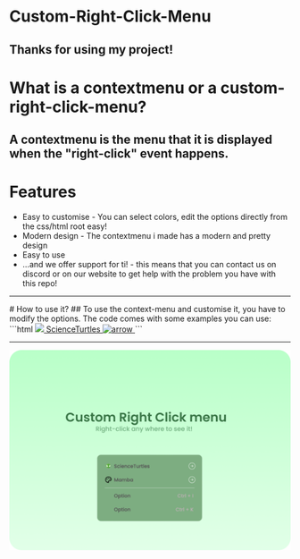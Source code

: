 # Custom-Right-Click-Menu
## Thanks for using my project!

# What is a contextmenu or a custom-right-click-menu?
## A contextmenu is the menu that it is displayed when the "right-click" event happens.

# Features
<ul>
<li> Easy to customise - You can select colors, edit the options directly from the css/html root easy! </li>
<li> Modern design - The contextmenu i made has a modern and pretty design
</li>
<li> Easy to use
</li> 
<li> ...and we offer support for ti! - this means that you can contact us on discord or on our website to get help with the problem you have with this repo!
</li>
</ul>
<hr>
# How to use it?
## To use the context-menu and customise it, you have to modify the options. The code comes with some examples you can use:
```html
    <a href="#" onclick="redirect('https://scienceturtles.com')">
                <img src="https://scienceturtles.com/assests/img/pfp.png" class="img" /> ScienceTurtles <img src="assets/img/arrowcircleright2.svg" alt="arrow" id="arrow">
    </a> 
    <!-- It uses anchor tags(<a>) in order to make it easier to work. 
        - The anchor tag contains: - href rule, you can use it for redirects
                                   - onclick: here you can make a function in cmenu.min.js and execute it by putting it on the onclick rule!
                                   - the img tags: first one is the img that it's displayed in the left, the second one is the img tag containing the svg for the redirect option
     -->
```
<hr>
<img src="assets/img/Preview.png">
